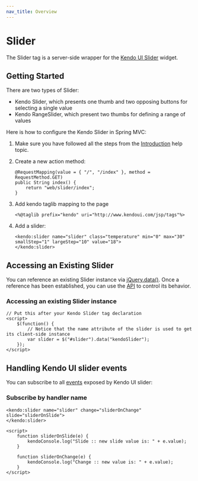```yaml
---
nav_title: Overview
---
```


# Slider

The Slider tag is a server-side wrapper for the [Kendo UI Slider](/api/web/slider) widget.

## Getting Started

There are two types of Slider:

*   Kendo Slider, which presents one thumb and two opposing buttons for selecting a single value
*   Kendo RangeSlider, which present two thumbs for defining a range of values

Here is how to configure the Kendo Slider in Spring MVC:

1.  Make sure you have followed all the steps from the [Introduction](/getting-started/using-kendo-with/jsp/introduction) help topic.

2.  Create a new action method:

        @RequestMapping(value = { "/", "/index" }, method = RequestMethod.GET)
        public String index() {
            return "web/slider/index";
        }

3.  Add kendo taglib mapping to the page

        <%@taglib prefix="kendo" uri="http://www.kendoui.com/jsp/tags"%>

4.  Add a slider:

        <kendo:slider name="slider" class="temperature" min="0" max="30" smallStep="1" largeStep="10" value="18">
	    </kendo:slider>

## Accessing an Existing Slider

You can reference an existing Slider instance via [jQuery.data()](http://api.jquery.com/jQuery.data/).
Once a reference has been established, you can use the [API](/api/web/slider#methods) to control its behavior.

### Accessing an existing Slider instance

    // Put this after your Kendo Slider tag declaration
    <script>
        $(function() {
            // Notice that the name attribute of the slider is used to get its client-side instance
            var slider = $("#slider").data("kendoSlider");
        });
    </script>


## Handling Kendo UI slider events

You can subscribe to all [events](/api/web/slider#events) exposed by Kendo UI slider:

### Subscribe by handler name

    <kendo:slider name="slider" change="sliderOnChange" slide="sliderOnSlide">
    </kendo:slider>

    <script>
        function sliderOnSlide(e) {
	        kendoConsole.log("Slide :: new slide value is: " + e.value);
	    }
	
	    function sliderOnChange(e) {
    	    kendoConsole.log("Change :: new value is: " + e.value);
    	}
    </script>
